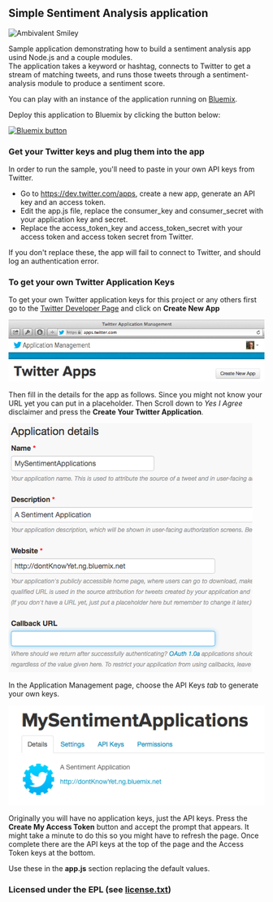 ## Simple Sentiment Analysis application

![Ambivalent Smiley](http://simplesentimentanalysis.mybluemix.net/images/content.png "Ambivalent Smiley")

Sample application demonstrating how to build a sentiment analysis app usind Node.js and a couple modules.  
The application takes a keyword or hashtag, connects to Twitter to get a stream of matching tweets, 
and runs those tweets through a sentiment-analysis module to produce a sentiment score.

You can play with an instance of the application running on <a href="http://simplesentimentanalysis.mybluemix.net/" target="_blank">Bluemix</a>.

Deploy this application to Bluemix by clicking the button below:

<a href="https://bluemix.net/deploy?repository=https://github.com/hermansb/SentimentAnalysis.git" target="_blank"><img src="http://bluemix.net/deploy/button.png" alt="Bluemix button" /></a>

### Get your Twitter keys and plug them into the app

In order to run the sample, you'll need to paste in your own API keys from Twitter. 

* Go to https://dev.twitter.com/apps, create a new app, generate an API key and an access token.
* Edit the app.js file, replace the consumer_key and consumer_secret with your application key and secret.
* Replace the access_token_key and access_token_secret with your access token and access token secret from Twitter.

If you don't replace these, the app will fail to connect to Twitter, and should log an authentication error.

### To get your own Twitter Application Keys

To get your own Twitter application keys for this project or any others first go to the <a href="https://apps.twitter.com/app"  target="_blank">Twitter Developer Page</a> and click on __Create New App__

![Create New App](public/images/CreateApp.png "Create App")

Then fill in the details for the app as follows.  Since you might not know your URL yet you can put in a placeholder.  Then Scroll down to _Yes I Agree_ disclaimer and press the __Create Your Twitter Application__.

![Application Details](public/images/ApplicationDetails.png "Application Details")

In the Application Management page, choose the API Keys _tab_ to generate your own keys.

![Application Management](public/images/ApplicationManagement.png "Application Management")

Originally you will have no application keys, just the API keys.  Press the __Create My Access Token__ button and accept the prompt that appears.  It might take a minute to do this so you might have to refresh the page.  Once complete there are the API keys at the top of the page and the Access Token keys at the bottom.

Use these in the __app.js__ section replacing the default values.

### Licensed under the EPL (see [license.txt](license.txt))

